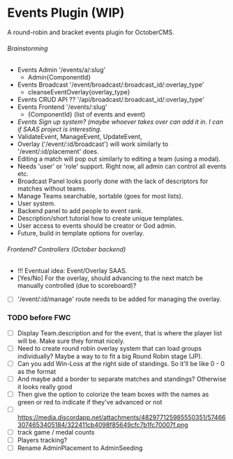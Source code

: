 # Events Plugin (WIP)
A round-robin and bracket events plugin for OctoberCMS.

###### Brainstorming
- Events Admin '/events/a/:slug'
  - Admin{ComponentId}
- Events Broadcast '/event/broadcast/:broadcast_id/:overlay_type'
  - cleanseEventOverlay{overlay_type}
- Events CRUD API  ?? '/api/broadcast/:broadcast_id/:overlay_type'
- Events Frontend  '/events/:slug'
  - {ComponentId} (list of events and event)
- *Events Sign up system? (maybe whoever takes over can add it in. I can if SAAS project is interesting.*
- ValidateEvent, ManageEvent, UpdateEvent, <??>
- Overlay ('/event/:id/broadcast') will work similarly to '/event/:id/placement' does.
- Editing a match will pop out similarly to editing a team (using a modal).
- Needs 'user' or 'role' support. Right now, all admin can control all events etc.
- Broadcast Panel looks poorly done with the lack of descriptors for matches without teams.
- Manage Teams searchable, sortable (goes for most lists).
- User system.
- Backend panel to add people to event rank.
- Description/short tutorial how to create unique templates.
- User access to events should be creator or God admin.
- Future, build in template options for overlay.

###### Frontend? Controllers (October backend)
- !!! Eventual idea: Event/Overlay SAAS.
- [Yes/No] For the overlay, should advancing to the next match be manually controlled (due to scoreboard)?
- [ ] '/event/:id/manage' route needs to be added for managing the overlay.

### TODO before FWC
- [ ] Display Team.description and for the event, that is where the player list will be. Make sure they format nicely.
- [ ] Need to create round robin overlay system that can load groups individually? Maybe a way to to fit a big Round
  Robin stage (JP).
- [ ] Can you add Win-Loss at the right side of standings. So it'll be like 0 - 0 as the format
- [ ] And maybe add a border to separate matches and standings? Otherwise it looks really good
- [ ] Then give the option to colorize the team boxes with the names as green or red to indicate if they've advanced or not
- [ ] https://media.discordapp.net/attachments/482977125985550351/574663074653405184/322411cb4098f85649cfc7b1fc70007f.png
- [ ] track game / medal counts
- [ ] Players tracking?
- [ ] Rename AdminPlacement to AdminSeeding
